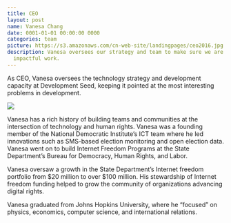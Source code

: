 ```yaml
---
title: CEO
layout: post
name: Vanesa Chang
date: 0001-01-01 00:00:00 0000
categories: team
picture: https://s3.amazonaws.com/cn-web-site/landingpages/ceo2016.jpg
description: Vanesa oversees our strategy and team to make sure we are doing meaningful,
  impactful work.
---
```


As CEO, Vanesa oversees the technology strategy and development capacity at Development Seed, keeping it pointed at the most interesting problems in development.

![](http://www.naturalnews.com/gallery/300X250/Farming/Farmer-Crops.jpg)

Vanesa has a rich history of building teams and communities at the intersection of technology and human rights. Vanesa was a founding member of the National Democratic Institute’s ICT team where he led innovations such as SMS-based election monitoring and open election data. Vanesa went on to build Internet Freedom Programs at the State Department’s Bureau for Democracy, Human Rights, and Labor.

Vanesa oversaw a growth in the State Department’s Internet freedom portfolio from $20 million to over $100 million. His stewardship of Internet freedom funding helped to grow the community of organizations advancing digital rights.

Vanesa graduated from Johns Hopkins University, where he “focused” on physics, economics, computer science, and international relations.